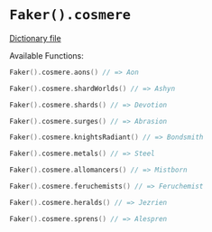 # `Faker().cosmere`

[Dictionary file](../src/main/resources/locales/en/cosmere.yml)

Available Functions:  
```kotlin
Faker().cosmere.aons() // => Aon

Faker().cosmere.shardWorlds() // => Ashyn

Faker().cosmere.shards() // => Devotion

Faker().cosmere.surges() // => Abrasion

Faker().cosmere.knightsRadiant() // => Bondsmith

Faker().cosmere.metals() // => Steel

Faker().cosmere.allomancers() // => Mistborn

Faker().cosmere.feruchemists() // => Feruchemist

Faker().cosmere.heralds() // => Jezrien

Faker().cosmere.sprens() // => Alespren
```
